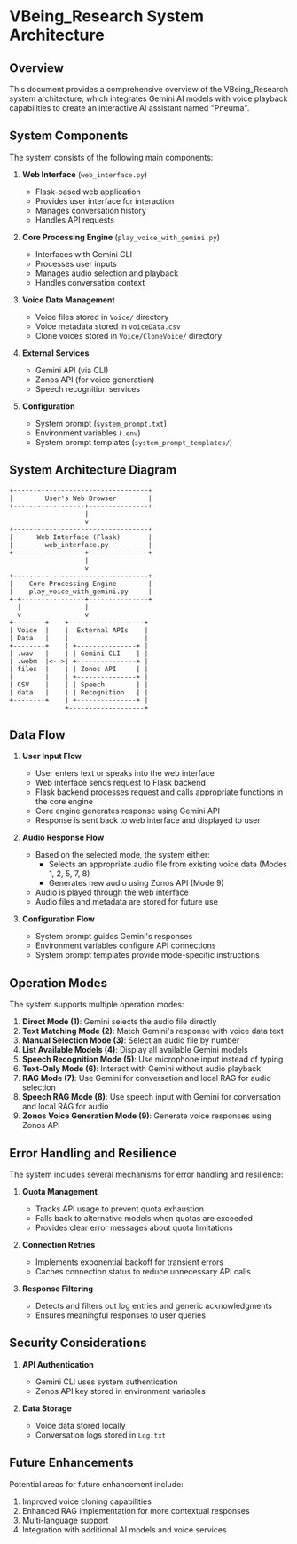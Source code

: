 # VBeing_Research System Architecture

## Overview

This document provides a comprehensive overview of the VBeing_Research system architecture, which integrates Gemini AI models with voice playback capabilities to create an interactive AI assistant named "Pneuma".

## System Components

The system consists of the following main components:

1. **Web Interface** (`web_interface.py`)
   - Flask-based web application
   - Provides user interface for interaction
   - Manages conversation history
   - Handles API requests

2. **Core Processing Engine** (`play_voice_with_gemini.py`)
   - Interfaces with Gemini CLI
   - Processes user inputs
   - Manages audio selection and playback
   - Handles conversation context

3. **Voice Data Management**
   - Voice files stored in `Voice/` directory
   - Voice metadata stored in `voiceData.csv`
   - Clone voices stored in `Voice/CloneVoice/` directory

4. **External Services**
   - Gemini API (via CLI)
   - Zonos API (for voice generation)
   - Speech recognition services

5. **Configuration**
   - System prompt (`system_prompt.txt`)
   - Environment variables (`.env`)
   - System prompt templates (`system_prompt_templates/`)

## System Architecture Diagram

```
+----------------------------------+
|        User's Web Browser        |
+------------------+---------------+
                   |
                   v
+----------------------------------+
|      Web Interface (Flask)       |
|        web_interface.py          |
+------------------+---------------+
                   |
                   v
+----------------------------------+
|    Core Processing Engine        |
|    play_voice_with_gemini.py     |
+-+----------------+---------------+
  |                |
  v                v
+--------+    +-------------------+
| Voice  |    |  External APIs    |
| Data   |    |                   |
+--------+    | +---------------+ |
| .wav   |    | | Gemini CLI    | |
| .webm  |<-->| +---------------+ |
| files  |    | | Zonos API     | |
|        |    | +---------------+ |
| CSV    |    | | Speech        | |
| data   |    | | Recognition   | |
+--------+    | +---------------+ |
              +-------------------+
```

## Data Flow

1. **User Input Flow**
   - User enters text or speaks into the web interface
   - Web interface sends request to Flask backend
   - Flask backend processes request and calls appropriate functions in the core engine
   - Core engine generates response using Gemini API
   - Response is sent back to web interface and displayed to user

2. **Audio Response Flow**
   - Based on the selected mode, the system either:
     - Selects an appropriate audio file from existing voice data (Modes 1, 2, 5, 7, 8)
     - Generates new audio using Zonos API (Mode 9)
   - Audio is played through the web interface
   - Audio files and metadata are stored for future use

3. **Configuration Flow**
   - System prompt guides Gemini's responses
   - Environment variables configure API connections
   - System prompt templates provide mode-specific instructions

## Operation Modes

The system supports multiple operation modes:

1. **Direct Mode (1)**: Gemini selects the audio file directly
2. **Text Matching Mode (2)**: Match Gemini's response with voice data text
3. **Manual Selection Mode (3)**: Select an audio file by number
4. **List Available Models (4)**: Display all available Gemini models
5. **Speech Recognition Mode (5)**: Use microphone input instead of typing
6. **Text-Only Mode (6)**: Interact with Gemini without audio playback
7. **RAG Mode (7)**: Use Gemini for conversation and local RAG for audio selection
8. **Speech RAG Mode (8)**: Use speech input with Gemini for conversation and local RAG for audio
9. **Zonos Voice Generation Mode (9)**: Generate voice responses using Zonos API

## Error Handling and Resilience

The system includes several mechanisms for error handling and resilience:

1. **Quota Management**
   - Tracks API usage to prevent quota exhaustion
   - Falls back to alternative models when quotas are exceeded
   - Provides clear error messages about quota limitations

2. **Connection Retries**
   - Implements exponential backoff for transient errors
   - Caches connection status to reduce unnecessary API calls

3. **Response Filtering**
   - Detects and filters out log entries and generic acknowledgments
   - Ensures meaningful responses to user queries

## Security Considerations

1. **API Authentication**
   - Gemini CLI uses system authentication
   - Zonos API key stored in environment variables

2. **Data Storage**
   - Voice data stored locally
   - Conversation logs stored in `Log.txt`

## Future Enhancements

Potential areas for future enhancement include:

1. Improved voice cloning capabilities
2. Enhanced RAG implementation for more contextual responses
3. Multi-language support
4. Integration with additional AI models and voice services
